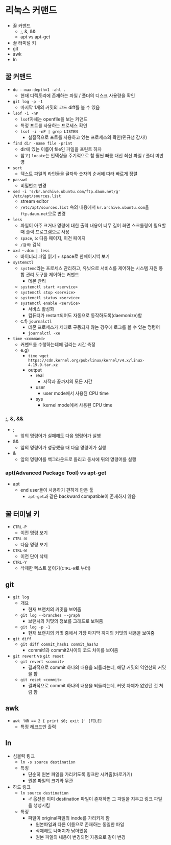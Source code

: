 # 리눅스 커맨드

- 꿀 커맨드
  - ;, &, &&
  - apt vs apt-get
- 꿀 터미널 키
- git
- awk
- ln

## 꿀 커맨드

- `du --max-depth=1 -ahl .`
  - 현재 디렉토리에 존재하는 파일 / 폴더의 디스크 사용량을 확인
- `git log -p -1`
  - 마지막 1개의 커밋의 코드 diff를 볼 수 있음
- `lsof -i -nP`
  - `lsof`자체는 openfile을 보는 커맨드
  - 특정 포트를 사용하는 프로세스 확인
  - `lsof -i -nP | grep LISTEN`
    - 실질적으로 포트를 사용하고 있는 프로세스의 확인(민규샘 감사!)
- `find dir -name file -print`
  - dir에 있는 이름이 file인 파일을 프린트 하자
  - 참고) `locate`는 인덱싱을 주기적으로 함 훨씬 빠름 대신 최신 파일 / 폴더 미반영
- `sort`
  - 텍스트 파일의 라인들을 글자와 숫자의 순서에 따라 빠르게 정렬
- `passwd`
  - 비밀번호 변경
- `sed -i 's/kr.archive.ubuntu.com/ftp.daum.net/g' /etc/apt/sources.list`
  - stream editor
  - `/etc/apt/sources.list` 속의 내용에서 `kr.archive.ubuntu.com`을 `ftp.daum.net`으로 변경
- `less`
  - 파일이 아주 크거나 명령에 대한 출력 내용이 너무 길어 화면 스크롤링이 필요할 때 출력 프로그램으로 사용
  - `space`, `b`: 다음 페이지, 이전 페이지
  - `/검색`: 검색
- `xxd ~.dcm | less`
  - 바이너리 파일 읽기 + space로 한페이지씩 보기
- `systemctl`
  - `systemd`라는 프로세스 관리하고, 유닛으로 서비스를 제어하는 시스템 자원 통합 관리 도구를 제어하는 커맨드
    - 데몬 관리
  - `systemctl start <service>`
  - `systemctl stop <service>`
  - `systemctl status <service>`
  - `systemctl enable <service>`
    - 서비스 활성화
    - 컴퓨터가 restart되어도 자동으로 동작하도록(daemonize)함
  - c.f) `journalctl`
    - 데몬 프로세스가 제대로 구동되지 않는 경우에 로그를 볼 수 있는 명령어
    - `journalctl -xe`
- `time <command>`
  - 커맨드를 수행하는데에 걸리는 시간 측정
  - e.g)
    - `time wget https://cdn.kernel.org/pub/linux/kernel/v4.x/linux-4.19.9.tar.xz`
    - output
      - real
        - 시작과 끝까지의 모든 시간
      - user
        - user mode에서 사용된 CPU time
      - sys
        - kernel mode에서 사용된 CPU time

### ;, &, &&

- ;
  - 앞의 명령어가 실패해도 다음 명령어가 실행
- &&
  - 앞의 명령어가 성공했을 때 다음 명령어가 실행
- &
  - 앞의 명령어를 백그라운드로 돌리고 동시에 뒤의 명령어를 실행

### apt(Advanced Package Tool) vs apt-get

- apt
  - end user들이 사용하기 편하게 만든 툴
    - `apt-get`과 같은 backward compatible이 존재하지 않음

## 꿀 터미널 키

- `CTRL-P`
  - 이전 명령 보기
- `CTRL-N`
  - 다음 명령 보기
- `CTRL-W`
  - 이전 단어 삭제
- `CTRL-Y`
  - 삭제한 텍스트 붙이기(`CTRL-W`로 부터)

## git

- `git log`
  - 개요
    - 현재 브랜치의 커밋을 보여줌
  - `git log --branches --graph`
    - 브랜치와 커밋의 정보를 그래프로 보여줌
  - `git log -p -1`
    - 현재 브랜치의 커밋 중에서 가장 마지막 까지의 커밋의 내용을 보여줌
- `git diff`
  - `git diff commit_hash1 commit_hash2`
    - commit1과 commit2사이의 코드 차이를 보여줌
- `git revert` vs `git reset`
  - `git revert <commit>`
    - 결과적으로 commit 하나의 내용을 되돌리는데, 해당 커밋의 역연산의 커밋을 함
  - `git reset <commit>`
    - 결과적으로 commit 하나의 내용을 되돌리는데, 커밋 자체가 없었던 것 처럼 함

## awk

- `awk 'NR == 2 { print $0; exit }' [FILE]`
  - 특정 레코드만 출력

## ln

- 심볼릭 링크
  - `ln -s source destination`
  - 특징
    - 단순히 원본 파일을 가리키도록 링크만 시켜줌(바로가기)
    - 원본 파일의 크기와 무관
- 하드 링크
  - `ln source destination`
    - -f 옵션은 이미 destination 파일이 존재하면 그 파일을 지우고 링크 파일을 생성시킴
  - 특징
    - 파일이 original파일의 inode를 가리키게 함
      - 원본파일과 다른 이름으로 존재하는 동일한 파일
      - 삭제해도 나머지가 남아있음
      - 원본 파일의 내용이 변경되면 자동으로 같이 변경

